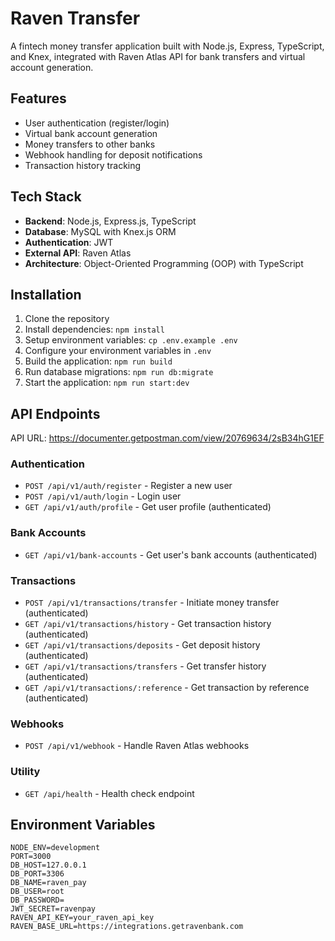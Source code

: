 # Raven Transfer

A fintech money transfer application built with Node.js, Express, TypeScript, and Knex, integrated with Raven Atlas API for bank transfers and virtual account generation.

## Features

- User authentication (register/login)
- Virtual bank account generation
- Money transfers to other banks
- Webhook handling for deposit notifications
- Transaction history tracking

## Tech Stack

- **Backend**: Node.js, Express.js, TypeScript
- **Database**: MySQL with Knex.js ORM
- **Authentication**: JWT
- **External API**: Raven Atlas
- **Architecture**: Object-Oriented Programming (OOP) with TypeScript


## Installation

1. Clone the repository
2. Install dependencies: `npm install`
3. Setup environment variables: `cp .env.example .env`
4. Configure your environment variables in `.env`
5. Build the application: `npm run build`
6. Run database migrations: `npm run db:migrate`
7. Start the application: `npm run start:dev`


## API Endpoints

API URL: https://documenter.getpostman.com/view/20769634/2sB34hG1EF

### Authentication
- `POST /api/v1/auth/register` - Register a new user
- `POST /api/v1/auth/login` - Login user
- `GET /api/v1/auth/profile` - Get user profile (authenticated)

### Bank Accounts
- `GET /api/v1/bank-accounts` - Get user's bank accounts (authenticated)

### Transactions
- `POST /api/v1/transactions/transfer` - Initiate money transfer (authenticated)
- `GET /api/v1/transactions/history` - Get transaction history (authenticated)
- `GET /api/v1/transactions/deposits` - Get deposit history (authenticated)
- `GET /api/v1/transactions/transfers` - Get transfer history (authenticated)
- `GET /api/v1/transactions/:reference` - Get transaction by reference (authenticated)

### Webhooks
- `POST /api/v1/webhook` - Handle Raven Atlas webhooks

### Utility
- `GET /api/health` - Health check endpoint


## Environment Variables

```
NODE_ENV=development
PORT=3000
DB_HOST=127.0.0.1
DB_PORT=3306
DB_NAME=raven_pay
DB_USER=root
DB_PASSWORD=
JWT_SECRET=ravenpay
RAVEN_API_KEY=your_raven_api_key
RAVEN_BASE_URL=https://integrations.getravenbank.com
```

